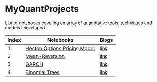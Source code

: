 # MyQuantProjects
List of notebooks covering an array of quantitative tools, techniques and models I developed.


| Index | Notebooks                  | Blogs        |
|-------|----------------------------|--------------|
| 1     | [Heston Options Pricing Model](#) | [link](#) |
| 2     | [Mean-Reversion](#)     | [link](#)   |
| 3     | [GARCH](#) | [link](#) |
| 4     | [Binomial Trees](https://github.com/Jason-Ting/MyQuantProjects/blob/aa8eab878497a4b3805dc9cdf1ee2334c65a259d/Binomial%20Trees.ipynb) | [link](#) |

